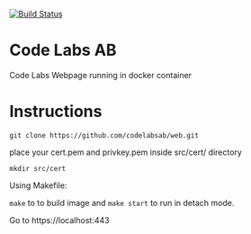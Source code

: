 [![Build Status](https://travis-ci.org/kamigerami/codelabs.svg?branch=master)](https://travis-ci.org/kamigerami/codelabs)


# Code Labs AB
Code Labs Webpage running in docker container

# Instructions

`git clone https://github.com/codelabsab/web.git`

place your cert.pem and privkey.pem inside src/cert/ directory

`mkdir src/cert`

Using Makefile:

`make` to to build image and `make start` to run in detach mode.

Go to https://localhost:443

